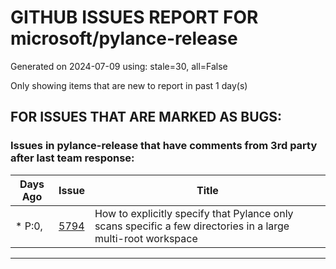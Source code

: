
# GITHUB ISSUES REPORT FOR microsoft/pylance-release


Generated on 2024-07-09 using: stale=30, all=False


Only showing items that are new to report in past 1 day(s)


## FOR ISSUES THAT ARE MARKED AS BUGS:


### Issues in pylance-release that have comments from 3rd party after last team response:

| Days Ago | Issue | Title |
| --- | --- | --- |
 | \* P:0,  |[5794](https://github.com/microsoft/pylance-release/issues/5794 "How to explicitly specify that Pylance only scans specific a few directories in a large multi-root workspace")  |How to explicitly specify that Pylance only scans specific a few directories in a large multi-root workspace |

---
